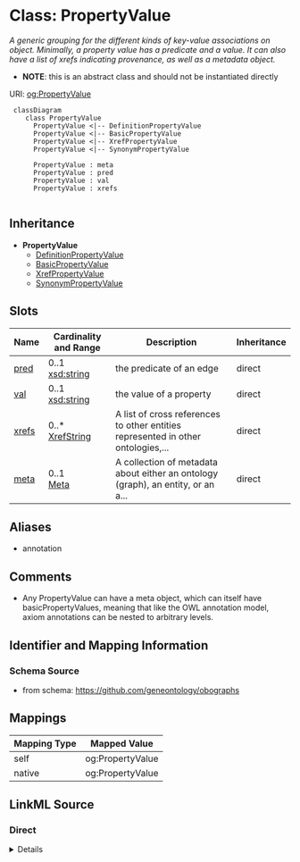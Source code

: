 # Class: PropertyValue
_A generic grouping for the different kinds of key-value associations on object. Minimally, a property value has a predicate and a value. It can also have a list of xrefs indicating provenance, as well as a metadata object._



* __NOTE__: this is an abstract class and should not be instantiated directly


URI: [og:PropertyValue](https://github.com/geneontology/obographs/PropertyValue)



```{mermaid}
 classDiagram
    class PropertyValue
      PropertyValue <|-- DefinitionPropertyValue
      PropertyValue <|-- BasicPropertyValue
      PropertyValue <|-- XrefPropertyValue
      PropertyValue <|-- SynonymPropertyValue
      
      PropertyValue : meta
      PropertyValue : pred
      PropertyValue : val
      PropertyValue : xrefs
      
```





## Inheritance
* **PropertyValue**
    * [DefinitionPropertyValue](DefinitionPropertyValue.md)
    * [BasicPropertyValue](BasicPropertyValue.md)
    * [XrefPropertyValue](XrefPropertyValue.md)
    * [SynonymPropertyValue](SynonymPropertyValue.md)



## Slots

| Name | Cardinality and Range | Description | Inheritance |
| ---  | --- | --- | --- |
| [pred](pred.md) | 0..1 <br/> [xsd:string](http://www.w3.org/2001/XMLSchema#string) | the predicate of an edge | direct |
| [val](val.md) | 0..1 <br/> [xsd:string](http://www.w3.org/2001/XMLSchema#string) | the value of a property | direct |
| [xrefs](xrefs.md) | 0..* <br/> [XrefString](XrefString.md) | A list of cross references to other entities represented in other ontologies,... | direct |
| [meta](meta.md) | 0..1 <br/> [Meta](Meta.md) | A collection of metadata about either an ontology (graph), an entity, or an a... | direct |







## Aliases


* annotation



## Comments

* Any PropertyValue can have a meta object, which can itself have basicPropertyValues, meaning that like the OWL annotation model, axiom annotations can be nested to arbitrary levels.

## Identifier and Mapping Information







### Schema Source


* from schema: https://github.com/geneontology/obographs





## Mappings

| Mapping Type | Mapped Value |
| ---  | ---  |
| self | og:PropertyValue |
| native | og:PropertyValue |





## LinkML Source

<!-- TODO: investigate https://stackoverflow.com/questions/37606292/how-to-create-tabbed-code-blocks-in-mkdocs-or-sphinx -->

### Direct

<details>
```yaml
name: PropertyValue
description: A generic grouping for the different kinds of key-value associations
  on object. Minimally, a property value has a predicate and a value. It can also
  have a list of xrefs indicating provenance, as well as a metadata object.
comments:
- Any PropertyValue can have a meta object, which can itself have basicPropertyValues,
  meaning that like the OWL annotation model, axiom annotations can be nested to arbitrary
  levels.
from_schema: https://github.com/geneontology/obographs
aliases:
- annotation
rank: 1000
abstract: true
slots:
- pred
- val
- xrefs
- meta

```
</details>

### Induced

<details>
```yaml
name: PropertyValue
description: A generic grouping for the different kinds of key-value associations
  on object. Minimally, a property value has a predicate and a value. It can also
  have a list of xrefs indicating provenance, as well as a metadata object.
comments:
- Any PropertyValue can have a meta object, which can itself have basicPropertyValues,
  meaning that like the OWL annotation model, axiom annotations can be nested to arbitrary
  levels.
from_schema: https://github.com/geneontology/obographs
aliases:
- annotation
rank: 1000
abstract: true
attributes:
  pred:
    name: pred
    description: the predicate of an edge
    from_schema: https://github.com/geneontology/obographs
    rank: 1000
    slot_uri: rdf:predicate
    alias: pred
    owner: PropertyValue
    domain_of:
    - Edge
    - SynonymPropertyValue
    - PropertyValue
    range: string
  val:
    name: val
    description: the value of a property
    from_schema: https://github.com/geneontology/obographs
    rank: 1000
    slot_uri: rdf:object
    alias: val
    owner: PropertyValue
    domain_of:
    - PropertyValue
    range: string
  xrefs:
    name: xrefs
    description: A list of cross references to other entities represented in other
      ontologies, vocabularies, databases, or websites. The semantics of xrefs are
      intentionally weak, and most closely align with rdfs:seeAlso
    from_schema: https://github.com/geneontology/obographs
    close_mappings:
    - rdfs:seeAlso
    rank: 1000
    multivalued: true
    alias: xrefs
    owner: PropertyValue
    domain_of:
    - Meta
    - PropertyValue
    range: XrefString
  meta:
    name: meta
    description: A collection of metadata about either an ontology (graph), an entity,
      or an axiom
    from_schema: https://github.com/geneontology/obographs
    aliases:
    - annotations
    rank: 1000
    alias: meta
    owner: PropertyValue
    domain_of:
    - GraphDocument
    - Graph
    - Node
    - Edge
    - PropertyValue
    - Axiom
    range: Meta

```
</details>